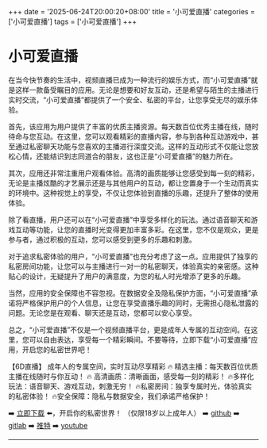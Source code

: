 +++
date = '2025-06-24T20:00:20+08:00'
title = '小可爱直播'
categories = ['小可爱直播']
tags = ['小可爱直播']
+++

# 小可爱直播

在当今快节奏的生活中，视频直播已成为一种流行的娱乐方式，而“小可爱直播”就是这样一款备受瞩目的应用。无论是想要和好友互动，还是希望与陌生的主播进行实时交流，“小可爱直播”都提供了一个安全、私密的平台，让您享受无尽的娱乐体验。

首先，该应用为用户提供了丰富的优质主播资源。每天数百位优秀主播在线，随时待命与您互动。在这里，您可以观看精彩的直播内容，参与到各种互动游戏中，甚至通过私密聊天功能与您喜欢的主播进行深度交流。这样的互动形式不仅能让您放松心情，还能结识到志同道合的朋友，这也正是“小可爱直播”的魅力所在。

其次，应用还非常注重用户观看体验。高清的画质能够让您感受到每一刻的精彩，无论是主播炫酷的才艺展示还是与其他用户的互动，都让您置身于一个生动而真实的环境中。这种视觉上的享受，不仅让您体验到直播的乐趣，还提升了整体的使用体验。

除了看直播，用户还可以在“小可爱直播”中享受多样化的玩法。通过语音聊天和游戏互动等功能，让您的直播时光变得更加丰富多彩。在这里，您不仅是观众，更是参与者，通过积极的互动，您可以感受到更多的乐趣和刺激。

对于追求私密体验的用户，“小可爱直播”也充分考虑了这一点。应用提供了独享的私密房间功能，让您可以与主播进行一对一的私密聊天，体验真实的亲密感。这种贴心的设计，无疑提升了用户的满意度，为您的私人时光增添了更多的乐趣。

当然，应用的安全保障也不容忽视。在数据安全及隐私保护方面，“小可爱直播”承诺将严格保护用户的个人信息，让您在享受直播乐趣的同时，无需担心隐私泄露的问题。无论您是在观看、聊天还是互动，您都可以安心享受。

总之，“小可爱直播”不仅是一个视频直播平台，更是成年人专属的互动空间。在这里，您可以自由表达，享受每一个精彩瞬间。不要等待，立即下载“小可爱直播”应用，开启您的私密世界吧！

【6D直播】
成年人的专属空间，实时互动尽享精彩
🔥 精选主播：每天数百位优质主播在线随时与你互动！
🔥 高清画质：清晰画面，感受每一刻的精彩！
🔥多样化玩法：语音聊天、游戏互动，刺激无穷！
🔥私密房间：独享专属时光，体验真实的私密体验！
🔥安全保障：隐私与数据安全，我们承诺严格保护！

➡️ [立即下载](https://down123.s3.ap-east-1.amazonaws.com/down/down.html?channelCode=blog) ⬅️，开启你的私密世界！
（仅限18岁以上成年人）
➡️ [github](https://aldult-live.github.io/)
➡️ [gitlab](https://seo-09598d.gitlab.io/)
➡️ [推特](https://x.com/wegame33)
➡️ [youtube](https://www.youtube.com/@6Dlive)

---
